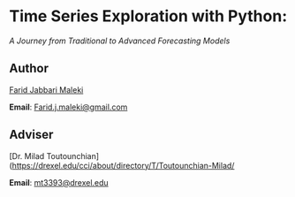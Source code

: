 # **Time Series Exploration with Python:** 
_A Journey from Traditional to Advanced Forecasting Models_

## Author

[Farid Jabbari Maleki](https://www.linkedin.com/in/farid-j-maleki/)

**Email**: Farid.j.maleki@gmail.com

## Adviser

[Dr. Milad Toutounchian](https://drexel.edu/cci/about/directory/T/Toutounchian-Milad/

**Email**: mt3393@drexel.edu

